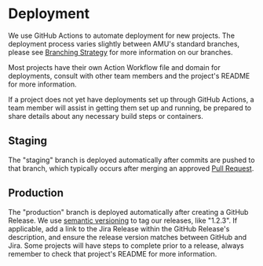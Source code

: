 # Deployment

We use GitHub Actions to automate deployment for new projects. The deployment process varies slightly between AMU's standard branches, please see [Branching Strategy](https://github.com/Andrews-McMeel-Universal/amu-code_standards/tree/production/general/github/branching-strategy) for more information on our branches.

Most projects have their own Action Workflow file and domain for deployments, consult with other team members and the project's README for more information.

If a project does not yet have deployments set up through GitHub Actions, a team member will assist in getting them set up and running, be prepared to share details about any necessary build steps or containers.

## Staging

The "staging" branch is deployed automatically after commits are pushed to that branch, which typically occurs after merging an approved [Pull Request](https://github.com/Andrews-McMeel-Universal/amu-code_standards/tree/production/general/github/pull-requests).

## Production

The "production" branch is deployed automatically after creating a GitHub Release. We use [semantic versioning](https://semver.org/) to tag our releases, like "1.2.3". If applicable, add a link to the Jira Release within the GitHub Release's description, and ensure the release version matches between GitHub and Jira. Some projects will have steps to complete prior to a release, always remember to check that project's README for more information.
